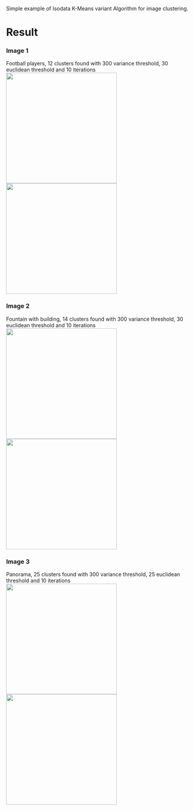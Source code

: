 Simple example of Isodata K-Means variant Algorithm for image clustering.<br>

# Result
### Image 1
Football players, 12 clusters found with 300 variance threshold, 30 euclidean threshold and 10 iterations<br>
<img src="https://i.ibb.co/j5gGYxt/f.png" width="300">
<img src="https://i.ibb.co/27VWsGF/isodata.png" width="300">

### Image 2
Fountain with building, 14 clusters found with 300 variance threshold, 30 euclidean threshold and 10 iterations<br>
<img src="https://i.ibb.co/k3JkCfj/km.png" width="300">
<img src="https://i.ibb.co/WHJwX9Y/isodata.png" width="300">

### Image 3
Panorama, 25 clusters found with 300 variance threshold, 25 euclidean threshold and 10 iterations <br>
<img src="https://i.ibb.co/26hm4GF/pano.png" width="300">
<img src="https://i.ibb.co/T1mPxw8/isodata.png" width="300">
